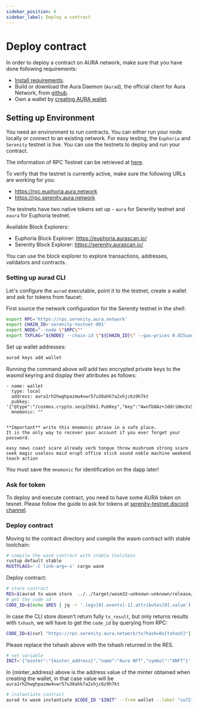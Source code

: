 ```yaml
---
sidebar_position: 6
sidebar_label: Deploy a contract
---
```


# Deploy contract
In order to deploy a contract on AURA network, make sure that you have done following requirements:
- [Install requirements](1.introduction.md).
- Build or download the Aura Daemon (`Aurad`), the official client for Aura Network, from [github](https://github.com/aura-nw/aura).
- Own a wallet by [creating AURA wallet](./2.wallet-creating.md).


## Setting up Environment
You need an environment to run contracts. You can either run your node locally or connect to an existing network. For easy testing, the `Euphoria` and `Serenity` testnet is live. You can use the testnets to deploy and run your contract.

The information of RPC Testnet can be retrieved at [here](./7.rpc.md).

To verify that the testnet is currently active, make sure the following URLs are working for you:
- https://rpc.euphoria.aura.network
- https://rpc.serenity.aura.network

The testnets have two native tokens set up - `aura` for Serenity testnet and `eaura` for Euphoria testnet.

Available Block Explorers:
- Euphoria Block Explorer: https://euphoria.aurascan.io/
- Serenity Block Explorer: https://serenity.aurascan.io/

You can use the block explorer to explore transactions, addresses, validators and contracts.

### Setting up aurad CLI

Let's configure the `aurad` executable, point it to the testnet, create a wallet and ask for tokens from faucet:

First source the network configuration for the Serenity testnet in the shell:

```bash
export RPC='https://rpc.serenity.aura.network'
export CHAIN_ID='serenity-testnet-001'
export NODE="--node \"$RPC\""
export TXFLAG="${NODE} --chain-id \"${CHAIN_ID}\" --gas-prices 0.025uaura --gas auto --gas-adjustment 1.3"
```

Set up wallet addresses:

```bash
aurad keys add wallet
```

Running the command above will add two encrypted private keys to the wasmd keyring and display their attributes as follows:
```
- name: wallet
  type: local
  address: aura1rh2hwghpazmw4vwr57u38ahk7a2xhjc6z9h7kt
  pubkey: '{"@type":"/cosmos.crypto.secp256k1.PubKey","key":"AwnTb8Az+JddriHmcXx5VDY0RpcUAzMf/gCRVjWUB9HM"}'
  mnemonic: ""


**Important** write this mnemonic phrase in a safe place.
It is the only way to recover your account if you ever forget your password.

easy news coast scare already verb tongue throw mushroom strong scare seek magic useless maid erupt office stick sound noble machine weekend teach action
```

You must save the `mnemonic` for identification on the dapp later!

### Ask for token

To deploy and execute contract, you need to have some AURA token on tesnet.
Please follow the guide to ask for tokens at [serenity-testnet discord channel](https://github.com/aura-nw/testnets/tree/main/serenity-testnet-001).

### Deploy contract
Moving to the contract directory and compile the wasm contract with stable toolchain:
```bash
# compile the wasm contract with stable toolchain
rustup default stable
RUSTFLAGS='-C link-arg=-s' cargo wasm
```

Deploy contract:

```bash
# store contract
RES=$(aurad tx wasm store  ../../target/wasm32-unknown-unknown/release/cw721_base.wasm --from wallet $TXFLAG --output json)
# get the code id
CODE_ID=$(echo $RES | jq -r '.logs[0].events[-1].attributes[0].value')
```

In case the CLI store doesn't return fully `tx_result`, but only returns results with `txhash`, we will have to get the `code_id` by querying from RPC:

```bash
CODE_ID=$(curl "https://rpc.serenity.aura.network/tx?hash=0x{txhash}"| jq -r ".result.tx_result.log"|jq -r ".[0].events[-1].attributes[0].value")
```

Please replace the txhash above with the txhash returned in the RES.

```bash
# set variable
INIT='{"minter":"{minter_address}","name":"Aura NFT","symbol":"ANFT"}'
```

In {minter_address} above is the address value of the minter obtained when creating the wallet, in that case value will be `aura1rh2hwghpazmw4vwr57u38ahk7a2xhjc6z9h7kt`

```bash
# instantiate contract
aurad tx wasm instantiate $CODE_ID "$INIT" --from wallet --label "cw721" $TXFLAG -y --no-admin
```
